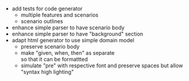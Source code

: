 
- add tests for code generator
  - multiple features and scenarios
  - scenario outlines
- enhance simple parser to have scenario body
- enhance simple parser to have "background" section
- adapt html generator to use simple domain model
  - preserve scenario body 
  - make "given, when, then" as separate <div/> so that it can be formattted
  - simulate "pre" with respective font and preserve spaces but allow "syntax high lighting"